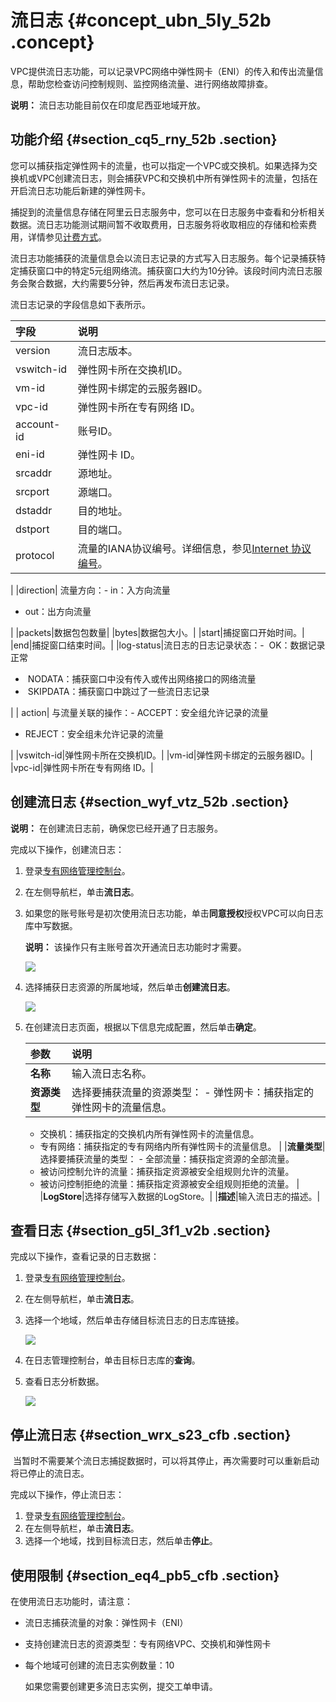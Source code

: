 # 流日志 {#concept_ubn_5ly_52b .concept}

VPC提供流日志功能，可以记录VPC网络中弹性网卡（ENI）的传入和传出流量信息，帮助您检查访问控制规则、监控网络流量、进行网络故障排查。

**说明：** 流日志功能目前仅在印度尼西亚地域开放。

## 功能介绍 {#section_cq5_rny_52b .section}

您可以捕获指定弹性网卡的流量，也可以指定一个VPC或交换机。如果选择为交换机或VPC创建流日志，则会捕获VPC和交换机中所有弹性网卡的流量，包括在开启流日志功能后新建的弹性网卡。

捕捉到的流量信息存储在阿里云日志服务中，您可以在日志服务中查看和分析相关数据。流日志功能测试期间暂不收取费用，日志服务将收取相应的存储和检索费用，详情参见[计费方式](../../../../intl.zh-CN/产品定价/计费方式.md#)。

流日志功能捕获的流量信息会以流日志记录的方式写入日志服务。每个记录捕获特定捕获窗口中的特定5元组网络流。捕获窗口大约为10分钟。该段时间内流日志服务会聚合数据，大约需要5分钟，然后再发布流日志记录。

流日志记录的字段信息如下表所示。

|字段|说明|
|:-|:-|
|version|流日志版本。|
|vswitch-id|弹性网卡所在交换机ID。|
|vm-id|弹性网卡绑定的云服务器ID。|
|vpc-id|弹性网卡所在专有网络 ID。|
|account-id|账号ID。|
|eni-id|弹性网卡 ID。|
|srcaddr|源地址。|
|srcport|源端口。|
|dstaddr|目的地址。|
|dstport|目的端口。|
|protocol|流量的IANA协议编号。详细信息，参见[Internet 协议编号](http://www.iana.org/assignments/protocol-numbers/protocol-numbers.xhtml)。

|
|direction| 流量方向：-   in：入方向流量
-   out：出方向流量

|
|packets|数据包包数量|
|bytes|数据包大小。|
|start|捕捉窗口开始时间。|
|end|捕捉窗口结束时间。|
|log-status|流日志的日志记录状态：-    OK：数据记录正常
-    NODATA：捕获窗口中没有传入或传出网络接口的网络流量
-    SKIPDATA：捕获窗口中跳过了一些流日志记录

|
| action| 与流量关联的操作：-   ACCEPT：安全组允许记录的流量
-   REJECT：安全组未允许记录的流量

|
|vswitch-id|弹性网卡所在交换机ID。|
|vm-id|弹性网卡绑定的云服务器ID。|
|vpc-id|弹性网卡所在专有网络 ID。|

## 创建流日志 {#section_wyf_vtz_52b .section}

**说明：** 在创建流日志前，确保您已经开通了日志服务。

完成以下操作，创建流日志：

1.  登录[专有网络管理控制台](https://vpcnext.console.aliyun.com)。
2.  在左侧导航栏，单击**流日志**。
3.  如果您的账号账号是初次使用流日志功能，单击**同意授权**授权VPC可以向日志库中写数据。

    **说明：** 该操作只有主账号首次开通流日志功能时才需要。

    ![](http://static-aliyun-doc.oss-cn-hangzhou.aliyuncs.com/assets/img/21266/154415646211664_zh-CN.png)

4.  选择捕获日志资源的所属地域，然后单击**创建流日志**。

    ![](http://static-aliyun-doc.oss-cn-hangzhou.aliyuncs.com/assets/img/21266/15441564629591_zh-CN.png)

5.  在创建流日志页面，根据以下信息完成配置，然后单击**确定**。

    |参数|说明|
    |:-|:-|
    |**名称**|输入流日志名称。|
    |**资源类型**|选择要捕获流量的资源类型：    -   弹性网卡：捕获指定的弹性网卡的流量信息。
    -   交换机：捕获指定的交换机内所有弹性网卡的流量信息。
    -   专有网络：捕获指定的专有网络内所有弹性网卡的流量信息。
|
    |**流量类型**|选择要捕获流量的类型：    -   全部流量：捕获指定资源的全部流量。
    -   被访问控制允许的流量：捕获指定资源被安全组规则允许的流量。
    -   被访问控制拒绝的流量：捕获指定资源被安全组规则拒绝的流量。
|
    |**LogStore**|选择存储写入数据的LogStore。|
    |**描述**|输入流日志的描述。|


## 查看日志 {#section_g5l_3f1_v2b .section}

完成以下操作，查看记录的日志数据：

1.  登录[专有网络管理控制台](https://vpcnext.console.aliyun.com)。
2.  在左侧导航栏，单击**流日志**。
3.  选择一个地域，然后单击存储目标流日志的日志库链接。

    ![](http://static-aliyun-doc.oss-cn-hangzhou.aliyuncs.com/assets/img/21266/154415646211665_zh-CN.png)

4.  在日志管理控制台，单击目标日志库的**查询**。
5.  查看日志分析数据。

    ![](http://static-aliyun-doc.oss-cn-hangzhou.aliyuncs.com/assets/img/21266/154415646211666_zh-CN.png)


## 停止流日志 {#section_wrx_s23_cfb .section}

 当暂时不需要某个流日志捕捉数据时，可以将其停止，再次需要时可以重新启动将已停止的流日志。

完成以下操作，停止流日志：

1.  登录[专有网络管理控制台](https://vpcnext.console.aliyun.com)。
2.  在左侧导航栏，单击**流日志**。
3.  选择一个地域，找到目标流日志，然后单击**停止**。

## 使用限制 {#section_eq4_pb5_cfb .section}

在使用流日志功能时，请注意：

-   流日志捕获流量的对象：弹性网卡（ENI）

-   支持创建流日志的资源类型：专有网络VPC、交换机和弹性网卡

-   每个地域可创建的流日志实例数量：10

    如果您需要创建更多流日志实例，提交工单申请。


